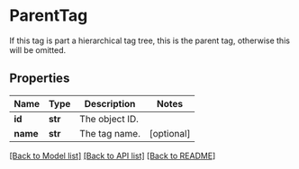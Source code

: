 # ParentTag

If this tag is part a hierarchical tag tree, this is the parent tag, otherwise this will be omitted.
## Properties
Name | Type | Description | Notes
------------ | ------------- | ------------- | -------------
**id** | **str** | The object ID. | 
**name** | **str** | The tag name. | [optional] 

[[Back to Model list]](../README.md#documentation-for-models) [[Back to API list]](../README.md#documentation-for-api-endpoints) [[Back to README]](../README.md)


